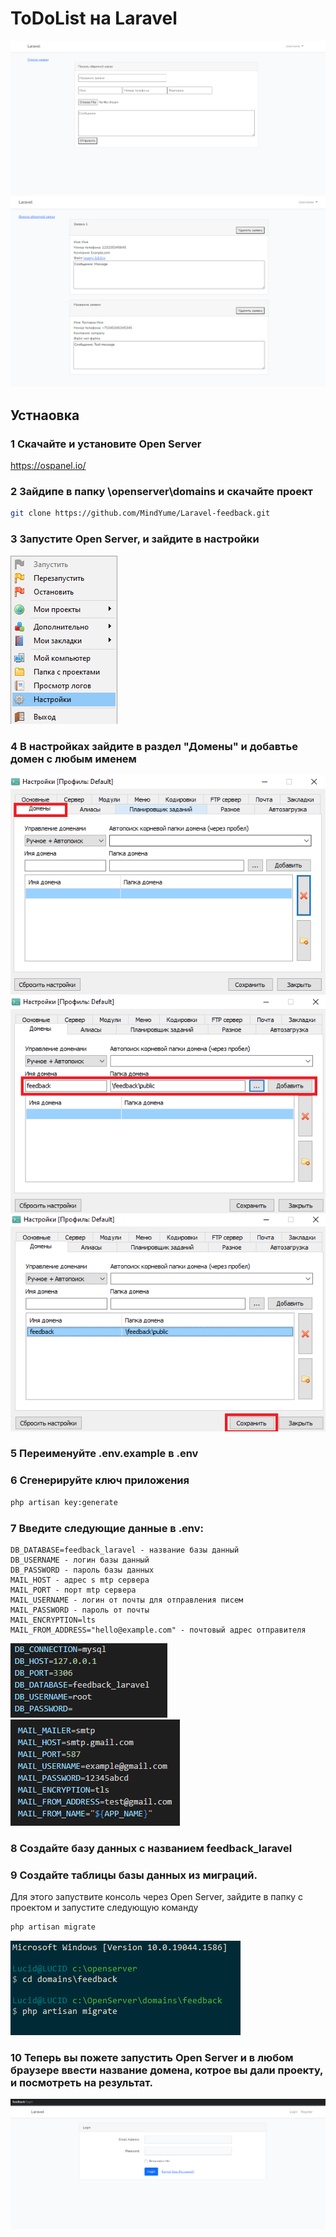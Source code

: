 # ToDoList на Laravel
![](images/interface1.png)
![](images/interface2.png)

## Устнаовка
### 1 Скачайте и установите Open Server
https://ospanel.io/

### 2 Зайдипе в папку \openserver\domains и скачайте проект
```bash
git clone https://github.com/MindYume/Laravel-feedback.git
```

### 3 Запустите Open Server, и зайдите в настройки
![](images/settings.png)
### 4 В настройках зайдите в раздел "Домены" и добавтье домен с любым именем
![](images/domain1.png)
![](images/domain2.png)
![](images/domain3.png)

### 5 Переименуйте .env.example в .env

### 6 Сгенерируйте ключ приложения
```bash
php artisan key:generate
```

### 7 Введите следующие данные в .env:
    DB_DATABASE=feedback_laravel - название базы данный
    DB_USERNAME - логин базы данный
    DB_PASSWORD - пароль базы данных
    MAIL_HOST - адрес s mtp сервера
    MAIL_PORT - порт mtp сервера
    MAIL_USERNAME - логин от почты для отправления писем
    MAIL_PASSWORD - пароль от почты
    MAIL_ENCRYPTION=lts
    MAIL_FROM_ADDRESS="hello@example.com" - почтовый адрес отправителя
![](images/env1.png)
![](images/env2.png)

### 8 Создайте базу данных с названием feedback_laravel

### 9 Создайте таблицы базы данных из миграций. 
Для этого запуствите консоль через Open Server, зайдите в папку с проектом и запустите следующую команду
```bash 
php artisan migrate
```
![](images/migration.png)
### 10 Теперь вы пожете запустить Open Server и в любом браузере ввести название домена, котрое вы дали проекту, и посмотреть на результат.
![](images/interface3.png)
